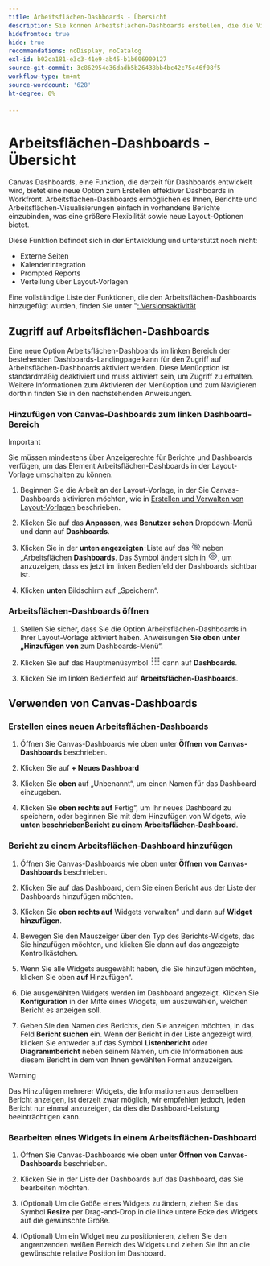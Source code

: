 ```yaml
---
title: Arbeitsflächen-Dashboards - Übersicht
description: Sie können Arbeitsflächen-Dashboards erstellen, die die Visualisierungen der Reporting-Arbeitsfläche mit herkömmlichen Berichten integrieren und neue Layout-Optionen bieten.
hidefromtoc: true
hide: true
recommendations: noDisplay, noCatalog
exl-id: b02ca181-e3c3-41e9-ab45-b1b606909127
source-git-commit: 3c862954e36dadb5b26438bb4bc42c75c46f08f5
workflow-type: tm+mt
source-wordcount: '628'
ht-degree: 0%

---
```


# Arbeitsflächen-Dashboards - Übersicht

<!-- Audited: 12/2023 -->

Canvas Dashboards, eine Funktion, die derzeit für Dashboards entwickelt wird, bietet eine neue Option zum Erstellen effektiver Dashboards in Workfront. Arbeitsflächen-Dashboards ermöglichen es Ihnen, Berichte und Arbeitsflächen-Visualisierungen einfach in vorhandene Berichte einzubinden, was eine größere Flexibilität sowie neue Layout-Optionen bietet.

Diese Funktion befindet sich in der Entwicklung und unterstützt noch nicht:
* Externe Seiten
* Kalenderintegration
* Prompted Reports
* Verteilung über Layout-Vorlagen

Eine vollständige Liste der Funktionen, die den Arbeitsflächen-Dashboards hinzugefügt wurden, finden Sie unter &quot;[: Versionsaktivität](/help/quicksilver/product-announcements/betas/canvas-dashboards-beta/canvas-dashboards-release-activity.md)

## Zugriff auf Arbeitsflächen-Dashboards

Eine neue Option Arbeitsflächen-Dashboards im linken Bereich der bestehenden Dashboards-Landingpage kann für den Zugriff auf Arbeitsflächen-Dashboards aktiviert werden. Diese Menüoption ist standardmäßig deaktiviert und muss aktiviert sein, um Zugriff zu erhalten. Weitere Informationen zum Aktivieren der Menüoption und zum Navigieren dorthin finden Sie in den nachstehenden Anweisungen.

### Hinzufügen von Canvas-Dashboards zum linken Dashboard-Bereich

>[!IMPORTANT]
>
>Sie müssen mindestens über Anzeigerechte für Berichte und Dashboards verfügen, um das Element Arbeitsflächen-Dashboards in der Layout-Vorlage umschalten zu können.

1. Beginnen Sie die Arbeit an der Layout-Vorlage, in der Sie Canvas-Dashboards aktivieren möchten, wie in [Erstellen und Verwalten von Layout-Vorlagen](../../../administration-and-setup/customize-workfront/use-layout-templates/create-and-manage-layout-templates.md) beschrieben.

1. Klicken Sie auf das **Anpassen, was Benutzer sehen** Dropdown-Menü und dann auf **Dashboards**.

1. Klicken Sie in der **unten angezeigten**-Liste auf das ![](assets/delete-secondary-nav-item.png) neben „Arbeitsflächen **Dashboards**. Das Symbol ändert sich in ![](assets/add-secondary-nav-item.png), um anzuzeigen, dass es jetzt im linken Bedienfeld der Dashboards sichtbar ist.

1. Klicken **unten** Bildschirm auf „Speichern“.

### Arbeitsflächen-Dashboards öffnen

1. Stellen Sie sicher, dass Sie die Option Arbeitsflächen-Dashboards in Ihrer Layout-Vorlage aktiviert haben. Anweisungen **Sie oben unter „Hinzufügen von** zum Dashboards-Menü“.

1. Klicken Sie auf das Hauptmenüsymbol ![](assets/main-menu-icon.png) dann auf **Dashboards**.

1. Klicken Sie im linken Bedienfeld auf **Arbeitsflächen-Dashboards**.

## Verwenden von Canvas-Dashboards

### Erstellen eines neuen Arbeitsflächen-Dashboards

1. Öffnen Sie Canvas-Dashboards wie oben unter **Öffnen von Canvas-Dashboards** beschrieben.

1. Klicken Sie auf **+ Neues Dashboard**

1. Klicken Sie **oben** auf „Unbenannt“, um einen Namen für das Dashboard einzugeben.

1. Klicken Sie **oben rechts auf** Fertig“, um Ihr neues Dashboard zu speichern, oder beginnen Sie mit dem Hinzufügen von Widgets, wie **unten beschriebenBericht zu einem Arbeitsflächen-Dashboard**.

### Bericht zu einem Arbeitsflächen-Dashboard hinzufügen

1. Öffnen Sie Canvas-Dashboards wie oben unter **Öffnen von Canvas-Dashboards** beschrieben.

1. Klicken Sie auf das Dashboard, dem Sie einen Bericht aus der Liste der Dashboards hinzufügen möchten.

1. Klicken Sie **oben rechts auf** Widgets verwalten“ und dann auf **Widget hinzufügen**.

1. Bewegen Sie den Mauszeiger über den Typ des Berichts-Widgets, das Sie hinzufügen möchten, und klicken Sie dann auf das angezeigte Kontrollkästchen.

1. Wenn Sie alle Widgets ausgewählt haben, die Sie hinzufügen möchten, klicken Sie oben **auf** Hinzufügen“.

1. Die ausgewählten Widgets werden im Dashboard angezeigt. Klicken Sie **Konfiguration** in der Mitte eines Widgets, um auszuwählen, welchen Bericht es anzeigen soll.

1. Geben Sie den Namen des Berichts, den Sie anzeigen möchten, in das Feld **Bericht suchen** ein. Wenn der Bericht in der Liste angezeigt wird, klicken Sie entweder auf das Symbol **Listenbericht** oder **Diagrammbericht** neben seinem Namen, um die Informationen aus diesem Bericht in dem von Ihnen gewählten Format anzuzeigen.

>[!WARNING]
> Das Hinzufügen mehrerer Widgets, die Informationen aus demselben Bericht anzeigen, ist derzeit zwar möglich, wir empfehlen jedoch, jeden Bericht nur einmal anzuzeigen, da dies die Dashboard-Leistung beeinträchtigen kann.

### Bearbeiten eines Widgets in einem Arbeitsflächen-Dashboard

1. Öffnen Sie Canvas-Dashboards wie oben unter **Öffnen von Canvas-Dashboards** beschrieben.

1. Klicken Sie in der Liste der Dashboards auf das Dashboard, das Sie bearbeiten möchten.

1. (Optional) Um die Größe eines Widgets zu ändern, ziehen Sie das Symbol **Resize** per Drag-and-Drop in die linke untere Ecke des Widgets auf die gewünschte Größe.

1. (Optional) Um ein Widget neu zu positionieren, ziehen Sie den angrenzenden weißen Bereich des Widgets und ziehen Sie ihn an die gewünschte relative Position im Dashboard.

